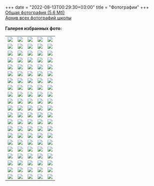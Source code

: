 +++
date = "2022-08-13T00:29:30+03:00"
title = "Фотографии"
+++
<a href="Everyone.jpg">Общая фотография (5.6 Мб)</a><br />
<a href="https://goo.gl/photos/1dVmA2dd94JksXzQ7">Архив всех фотографий школы</a><br /><br />
<b>Галерея избранных фото:</b><br />
<table>

<tr><td><a href="Photos/1.jpg" data-lightbox="conf"><img src="Previews/1.jpg" /></a></td><td><a href="Photos/2.jpg" data-lightbox="conf"><img src="Previews/2.jpg" /></a></td><td><a href="Photos/3.jpg" data-lightbox="conf"><img src="Previews/3.jpg" /></a></td><td><a href="Photos/4.jpg" data-lightbox="conf"><img src="Previews/4.jpg" /></a></td><td><a href="Photos/5.jpg" data-lightbox="conf"><img src="Previews/5.jpg" /></a></td></tr><tr><td><a href="Photos/6.jpg" data-lightbox="conf"><img src="Previews/6.jpg" /></a></td><td><a href="Photos/7.jpg" data-lightbox="conf"><img src="Previews/7.jpg" /></a></td><td><a href="Photos/8.jpg" data-lightbox="conf"><img src="Previews/8.jpg" /></a></td><td><a href="Photos/9.jpg" data-lightbox="conf"><img src="Previews/9.jpg" /></a></td><td><a href="Photos/10.jpg" data-lightbox="conf"><img src="Previews/10.jpg" /></a></td></tr><tr><td><a href="Photos/11.jpg" data-lightbox="conf"><img src="Previews/11.jpg" /></a></td><td><a href="Photos/12.jpg" data-lightbox="conf"><img src="Previews/12.jpg" /></a></td><td><a href="Photos/13.jpg" data-lightbox="conf"><img src="Previews/13.jpg" /></a></td><td><a href="Photos/14.jpg" data-lightbox="conf"><img src="Previews/14.jpg" /></a></td><td><a href="Photos/15.jpg" data-lightbox="conf"><img src="Previews/15.jpg" /></a></td></tr><tr><td><a href="Photos/16.jpg" data-lightbox="conf"><img src="Previews/16.jpg" /></a></td><td><a href="Photos/17.jpg" data-lightbox="conf"><img src="Previews/17.jpg" /></a></td><td><a href="Photos/18.jpg" data-lightbox="conf"><img src="Previews/18.jpg" /></a></td><td><a href="Photos/19.jpg" data-lightbox="conf"><img src="Previews/19.jpg" /></a></td><td><a href="Photos/20.jpg" data-lightbox="conf"><img src="Previews/20.jpg" /></a></td></tr><tr><td><a href="Photos/21.jpg" data-lightbox="conf"><img src="Previews/21.jpg" /></a></td><td><a href="Photos/22.jpg" data-lightbox="conf"><img src="Previews/22.jpg" /></a></td><td><a href="Photos/23.jpg" data-lightbox="conf"><img src="Previews/23.jpg" /></a></td><td><a href="Photos/24.jpg" data-lightbox="conf"><img src="Previews/24.jpg" /></a></td><td><a href="Photos/25.jpg" data-lightbox="conf"><img src="Previews/25.jpg" /></a></td></tr><tr><td><a href="Photos/26.jpg" data-lightbox="conf"><img src="Previews/26.jpg" /></a></td><td><a href="Photos/27.jpg" data-lightbox="conf"><img src="Previews/27.jpg" /></a></td><td><a href="Photos/28.jpg" data-lightbox="conf"><img src="Previews/28.jpg" /></a></td><td><a href="Photos/29.jpg" data-lightbox="conf"><img src="Previews/29.jpg" /></a></td><td><a href="Photos/30.jpg" data-lightbox="conf"><img src="Previews/30.jpg" /></a></td></tr><tr><td><a href="Photos/31.jpg" data-lightbox="conf"><img src="Previews/31.jpg" /></a></td><td><a href="Photos/32.jpg" data-lightbox="conf"><img src="Previews/32.jpg" /></a></td><td><a href="Photos/33.jpg" data-lightbox="conf"><img src="Previews/33.jpg" /></a></td><td><a href="Photos/34.jpg" data-lightbox="conf"><img src="Previews/34.jpg" /></a></td><td><a href="Photos/35.jpg" data-lightbox="conf"><img src="Previews/35.jpg" /></a></td></tr><tr><td><a href="Photos/36.jpg" data-lightbox="conf"><img src="Previews/36.jpg" /></a></td><td><a href="Photos/37.jpg" data-lightbox="conf"><img src="Previews/37.jpg" /></a></td><td><a href="Photos/38.jpg" data-lightbox="conf"><img src="Previews/38.jpg" /></a></td><td><a href="Photos/39.jpg" data-lightbox="conf"><img src="Previews/39.jpg" /></a></td><td><a href="Photos/40.jpg" data-lightbox="conf"><img src="Previews/40.jpg" /></a></td></tr><tr><td><a href="Photos/41.jpg" data-lightbox="conf"><img src="Previews/41.jpg" /></a></td><td><a href="Photos/42.jpg" data-lightbox="conf"><img src="Previews/42.jpg" /></a></td><td><a href="Photos/43.jpg" data-lightbox="conf"><img src="Previews/43.jpg" /></a></td><td><a href="Photos/44.jpg" data-lightbox="conf"><img src="Previews/44.jpg" /></a></td><td><a href="Photos/45.jpg" data-lightbox="conf"><img src="Previews/45.jpg" /></a></td></tr><tr><td><a href="Photos/46.jpg" data-lightbox="conf"><img src="Previews/46.jpg" /></a></td><td><a href="Photos/47.jpg" data-lightbox="conf"><img src="Previews/47.jpg" /></a></td><td><a href="Photos/48.jpg" data-lightbox="conf"><img src="Previews/48.jpg" /></a></td><td><a href="Photos/49.jpg" data-lightbox="conf"><img src="Previews/49.jpg" /></a></td><td><a href="Photos/50.jpg" data-lightbox="conf"><img src="Previews/50.jpg" /></a></td></tr><tr><td><a href="Photos/51.jpg" data-lightbox="conf"><img src="Previews/51.jpg" /></a></td><td><a href="Photos/52.jpg" data-lightbox="conf"><img src="Previews/52.jpg" /></a></td><td><a href="Photos/53.jpg" data-lightbox="conf"><img src="Previews/53.jpg" /></a></td><td><a href="Photos/54.jpg" data-lightbox="conf"><img src="Previews/54.jpg" /></a></td><td><a href="Photos/55.jpg" data-lightbox="conf"><img src="Previews/55.jpg" /></a></td></tr><tr><td><a href="Photos/56.jpg" data-lightbox="conf"><img src="Previews/56.jpg" /></a></td><td><a href="Photos/57.jpg" data-lightbox="conf"><img src="Previews/57.jpg" /></a></td><td><a href="Photos/58.jpg" data-lightbox="conf"><img src="Previews/58.jpg" /></a></td><td><a href="Photos/59.jpg" data-lightbox="conf"><img src="Previews/59.jpg" /></a></td><td><a href="Photos/60.jpg" data-lightbox="conf"><img src="Previews/60.jpg" /></a></td></tr><tr><td><a href="Photos/61.jpg" data-lightbox="conf"><img src="Previews/61.jpg" /></a></td><td><a href="Photos/62.jpg" data-lightbox="conf"><img src="Previews/62.jpg" /></a></td><td><a href="Photos/63.jpg" data-lightbox="conf"><img src="Previews/63.jpg" /></a></td><td><a href="Photos/64.jpg" data-lightbox="conf"><img src="Previews/64.jpg" /></a></td><td><a href="Photos/65.jpg" data-lightbox="conf"><img src="Previews/65.jpg" /></a></td></tr><tr><td><a href="Photos/66.jpg" data-lightbox="conf"><img src="Previews/66.jpg" /></a></td><td><a href="Photos/67.jpg" data-lightbox="conf"><img src="Previews/67.jpg" /></a></td><td><a href="Photos/68.jpg" data-lightbox="conf"><img src="Previews/68.jpg" /></a></td><td><a href="Photos/69.jpg" data-lightbox="conf"><img src="Previews/69.jpg" /></a></td><td><a href="Photos/70.jpg" data-lightbox="conf"><img src="Previews/70.jpg" /></a></td></tr><tr><td><a href="Photos/71.jpg" data-lightbox="conf"><img src="Previews/71.jpg" /></a></td><td><a href="Photos/72.jpg" data-lightbox="conf"><img src="Previews/72.jpg" /></a></td><td><a href="Photos/73.jpg" data-lightbox="conf"><img src="Previews/73.jpg" /></a></td><td><a href="Photos/74.jpg" data-lightbox="conf"><img src="Previews/74.jpg" /></a></td><td><a href="Photos/75.jpg" data-lightbox="conf"><img src="Previews/75.jpg" /></a></td></tr><tr><td><a href="Photos/76.jpg" data-lightbox="conf"><img src="Previews/76.jpg" /></a></td><td><a href="Photos/77.jpg" data-lightbox="conf"><img src="Previews/77.jpg" /></a></td><td><a href="Photos/78.jpg" data-lightbox="conf"><img src="Previews/78.jpg" /></a></td><td><a href="Photos/79.jpg" data-lightbox="conf"><img src="Previews/79.jpg" /></a></td><td><a href="Photos/80.jpg" data-lightbox="conf"><img src="Previews/80.jpg" /></a></td></tr><tr><td><a href="Photos/81.jpg" data-lightbox="conf"><img src="Previews/81.jpg" /></a></td><td><a href="Photos/82.jpg" data-lightbox="conf"><img src="Previews/82.jpg" /></a></td><td><a href="Photos/83.jpg" data-lightbox="conf"><img src="Previews/83.jpg" /></a></td><td><a href="Photos/84.jpg" data-lightbox="conf"><img src="Previews/84.jpg" /></a></td><td><a href="Photos/85.jpg" data-lightbox="conf"><img src="Previews/85.jpg" /></a></td></tr><tr><td><a href="Photos/86.jpg" data-lightbox="conf"><img src="Previews/86.jpg" /></a></td><td><a href="Photos/87.jpg" data-lightbox="conf"><img src="Previews/87.jpg" /></a></td><td><a href="Photos/88.jpg" data-lightbox="conf"><img src="Previews/88.jpg" /></a></td><td><a href="Photos/89.jpg" data-lightbox="conf"><img src="Previews/89.jpg" /></a></td><td><a href="Photos/90.jpg" data-lightbox="conf"><img src="Previews/90.jpg" /></a></td></tr><tr><td><a href="Photos/91.jpg" data-lightbox="conf"><img src="Previews/91.jpg" /></a></td><td><a href="Photos/92.jpg" data-lightbox="conf"><img src="Previews/92.jpg" /></a></td><td><a href="Photos/93.jpg" data-lightbox="conf"><img src="Previews/93.jpg" /></a></td><td><a href="Photos/94.jpg" data-lightbox="conf"><img src="Previews/94.jpg" /></a></td><td><a href="Photos/95.jpg" data-lightbox="conf"><img src="Previews/95.jpg" /></a></td></tr><tr><td><a href="Photos/96.jpg" data-lightbox="conf"><img src="Previews/96.jpg" /></a></td><td><a href="Photos/97.jpg" data-lightbox="conf"><img src="Previews/97.jpg" /></a></td><td><a href="Photos/98.jpg" data-lightbox="conf"><img src="Previews/98.jpg" /></a></td><td><a href="Photos/99.jpg" data-lightbox="conf"><img src="Previews/99.jpg" /></a></td><td><a href="Photos/100.jpg" data-lightbox="conf"><img src="Previews/100.jpg" /></a></td></tr><tr><td><a href="Photos/101.jpg" data-lightbox="conf"><img src="Previews/101.jpg" /></a></td><td><a href="Photos/102.jpg" data-lightbox="conf"><img src="Previews/102.jpg" /></a></td><td><a href="Photos/103.jpg" data-lightbox="conf"><img src="Previews/103.jpg" /></a></td><td><a href="Photos/104.jpg" data-lightbox="conf"><img src="Previews/104.jpg" /></a></td><td><a href="Photos/105.jpg" data-lightbox="conf"><img src="Previews/105.jpg" /></a></td></tr>

</table>

